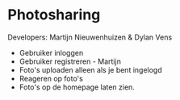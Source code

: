 # Photosharing 

Developers: Martijn Nieuwenhuizen & Dylan Vens

- Gebruiker inloggen 
- Gebruiker registreren - Martijn
- Foto's uploaden alleen als je bent ingelogd
- Reageren op foto's 
- Foto's op de homepage laten zien. 